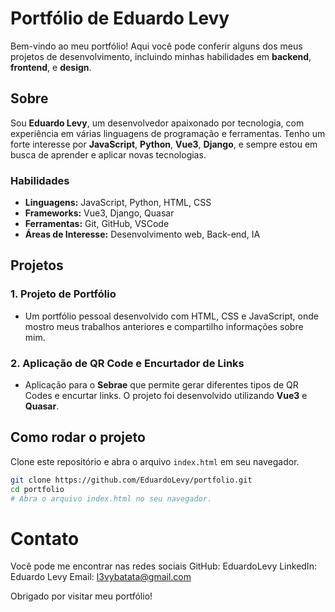 # Portfólio de Eduardo Levy

Bem-vindo ao meu portfólio! Aqui você pode conferir alguns dos meus projetos de desenvolvimento, incluindo minhas habilidades em **backend**, **frontend**, e **design**.

## Sobre

Sou **Eduardo Levy**, um desenvolvedor apaixonado por tecnologia, com experiência em várias linguagens de programação e ferramentas. Tenho um forte interesse por **JavaScript**, **Python**, **Vue3**, **Django**, e sempre estou em busca de aprender e aplicar novas tecnologias.

### Habilidades

- **Linguagens:** JavaScript, Python, HTML, CSS
- **Frameworks:** Vue3, Django, Quasar
- **Ferramentas:** Git, GitHub, VSCode
- **Áreas de Interesse:** Desenvolvimento web, Back-end, IA

## Projetos

### 1. **Projeto de Portfólio**
   - Um portfólio pessoal desenvolvido com HTML, CSS e JavaScript, onde mostro meus trabalhos anteriores e compartilho informações sobre mim.

### 2. **Aplicação de QR Code e Encurtador de Links**
   - Aplicação para o **Sebrae** que permite gerar diferentes tipos de QR Codes e encurtar links. O projeto foi desenvolvido utilizando **Vue3** e **Quasar**.

## Como rodar o projeto

Clone este repositório e abra o arquivo `index.html` em seu navegador.

```bash
git clone https://github.com/EduardoLevy/portfolio.git
cd portfolio
# Abra o arquivo index.html no seu navegador.
```
# Contato
Você pode me encontrar nas redes sociais
    GitHub: EduardoLevy
    LinkedIn: Eduardo Levy
    Email: l3vybatata@gmail.com

Obrigado por visitar meu portfólio!
